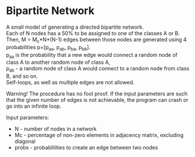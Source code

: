 # Bipartite Network
A small model of generating a directed bipartite network.  
Each of N nodes has a 50% to be assigned to one of the classes A or B.  
Then, M = M<sub>c</sub>\*N\*(N-1) edges between those nodes are generated using 4 probabilities p=[p<sub>aa</sub>, p<sub>ab</sub>, p<sub>ba</sub>, p<sub>bb</sub>].  
p<sub>aa</sub> is the probability that a new edge would connect a random node of class A to another random node of class A,  
p<sub>ab</sub> - a random node of class A would connect to a random node from class B, and so on.  
Self-loops, as well as multiple edges are not allowed.

Warning! The procedure has no fool proof. If the input parameters are such that the given number of edges is not achievable, the program can crash or go into an infinite loop.

Input parameters:  
- N - number of nodes in a network
- Mc - percentage of non-zero elements in adjacency matrix, excluding diagonal
- probs - probablilities to create an edge between two nodes



